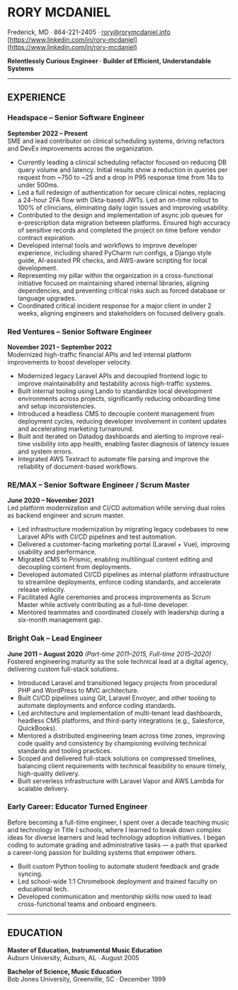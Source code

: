 # RORY MCDANIEL  
Frederick, MD · 864-221-2405 · rory@rorymcdaniel.info  
[https://www.linkedin.com/in/rory-mcdaniel](https://www.linkedin.com/in/rory-mcdaniel)

**Relentlessly Curious Engineer · Builder of Efficient, Understandable Systems**  

---

## EXPERIENCE  

### Headspace – Senior Software Engineer  
**September 2022 – Present**  
SME and lead contributor on clinical scheduling systems, driving refactors and DevEx improvements across the organization.

- Currently leading a clinical scheduling refactor focused on reducing DB query volume and latency. Initial results show a reduction in queries per request from ~750 to ~25 and a drop in P95 response time from 14s to under 500ms.  
- Led a full redesign of authentication for secure clinical notes, replacing a 24-hour 2FA flow with Okta-based JWTs. Led an on-time rollout to 100% of clinicians, eliminating daily login issues and improving usability.  
- Contributed to the design and implementation of async job queues for e-prescription data migration between platforms. Ensured high accuracy of sensitive records and completed the project on time before vendor contract expiration.  
- Developed internal tools and workflows to improve developer experience, including shared PyCharm run configs, a Django style guide, AI-assisted PR checks, and AWS-aware scripting for local development.  
- Representing my pillar within the organization in a cross-functional initiative focused on maintaining shared internal libraries, aligning dependencies, and preventing critical risks such as forced database or language upgrades.  
- Coordinated critical incident response for a major client in under 2 weeks, aligning engineers and stakeholders on focused delivery goals.  

### Red Ventures – Senior Software Engineer  
**November 2021 – September 2022**  
Modernized high-traffic financial APIs and led internal platform improvements to boost developer velocity.

- Modernized legacy Laravel APIs and decoupled frontend logic to improve maintainability and testability across high-traffic systems.  
- Built internal tooling using Lando to standardize local development environments across projects, significantly reducing onboarding time and setup inconsistencies.  
- Introduced a headless CMS to decouple content management from deployment cycles, reducing developer involvement in content updates and accelerating marketing turnaround.  
- Built and iterated on Datadog dashboards and alerting to improve real-time visibility into app health, enabling faster diagnosis of latency issues and system errors.  
- Integrated AWS Textract to automate file parsing and improve the reliability of document-based workflows.  

### RE/MAX – Senior Software Engineer / Scrum Master  
**June 2020 – November 2021**  
Led platform modernization and CI/CD automation while serving dual roles as backend engineer and scrum master.

- Led infrastructure modernization by migrating legacy codebases to new Laravel APIs with CI/CD pipelines and test automation.  
- Delivered a customer-facing marketing portal (Laravel + Vue), improving usability and performance.  
- Migrated CMS to Prismic, enabling multilingual content editing and decoupling content from deployments.  
- Developed automated CI/CD pipelines as internal platform infrastructure to streamline deployments, enforce coding standards, and accelerate release velocity.  
- Facilitated Agile ceremonies and process improvements as Scrum Master while actively contributing as a full-time developer.  
- Mentored teammates and coordinated closely with leadership during a six-month management gap.  

### Bright Oak – Lead Engineer  
**June 2011 – August 2020** *(Part-time 2011–2015, Full-time 2015–2020)*  
Fostered engineering maturity as the sole technical lead at a digital agency, delivering custom full-stack solutions.  

- Introduced Laravel and transitioned legacy projects from procedural PHP and WordPress to MVC architecture.  
- Built CI/CD pipelines using Git, Laravel Envoyer, and other tooling to automate deployments and enforce coding standards.  
- Led architecture and implementation of multi-tenant lead dashboards, headless CMS platforms, and third-party integrations (e.g., Salesforce, QuickBooks).  
- Mentored a distributed engineering team across time zones, improving code quality and consistency by championing evolving technical standards and tooling practices.  
- Scoped and delivered full-stack solutions on compressed timelines, balancing client requirements with technical feasibility to ensure timely, high-quality delivery.  
- Built serverless infrastructure with Laravel Vapor and AWS Lambda for scalable delivery.  

### Early Career: Educator Turned Engineer  
Before becoming a full-time engineer, I spent over a decade teaching music and technology in Title I schools, where I learned to break down complex ideas for diverse learners and lead technology adoption initiatives. I began coding to automate grading and administrative tasks — a path that sparked a career-long passion for building systems that empower others.

- Built custom Python tooling to automate student feedback and grade syncing.  
- Led school-wide 1:1 Chromebook deployment and trained faculty on educational tech.  
- Developed communication and mentorship skills now used to lead cross-functional teams and onboard engineers.  

---

## EDUCATION  

**Master of Education, Instrumental Music Education**  
Auburn University, Auburn, AL · August 2005  

**Bachelor of Science, Music Education**  
Bob Jones University, Greenville, SC · December 1999  
